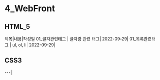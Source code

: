 # 4_WebFront
## HTML_5
제목|내용|작성일
01_글자관련태그 | 글자랑 관련 태그| 2022-09-29|
01_목록관련태그 | ul, ol, li| 2022-09-29|

## CSS3

---|
